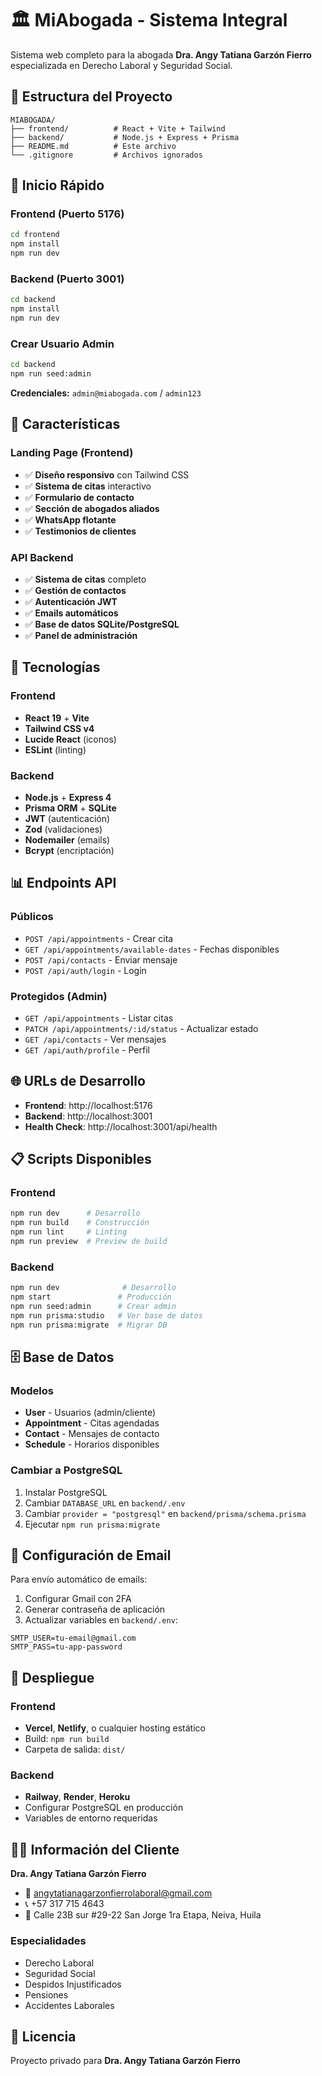 # 🏛️ MiAbogada - Sistema Integral

Sistema web completo para la abogada **Dra. Angy Tatiana Garzón Fierro** especializada en Derecho Laboral y Seguridad Social.

## 📁 Estructura del Proyecto

```
MIABOGADA/
├── frontend/          # React + Vite + Tailwind
├── backend/           # Node.js + Express + Prisma
├── README.md          # Este archivo
└── .gitignore         # Archivos ignorados
```

## 🚀 Inicio Rápido

### **Frontend** (Puerto 5176)
```bash
cd frontend
npm install
npm run dev
```

### **Backend** (Puerto 3001)
```bash
cd backend
npm install
npm run dev
```

### **Crear Usuario Admin**
```bash
cd backend
npm run seed:admin
```
**Credenciales:** `admin@miabogada.com` / `admin123`

## 🎯 Características

### **Landing Page (Frontend)**
- ✅ **Diseño responsivo** con Tailwind CSS
- ✅ **Sistema de citas** interactivo
- ✅ **Formulario de contacto**
- ✅ **Sección de abogados aliados**
- ✅ **WhatsApp flotante**
- ✅ **Testimonios de clientes**

### **API Backend**
- ✅ **Sistema de citas** completo
- ✅ **Gestión de contactos**
- ✅ **Autenticación JWT**
- ✅ **Emails automáticos**
- ✅ **Base de datos SQLite/PostgreSQL**
- ✅ **Panel de administración**

## 🔧 Tecnologías

### Frontend
- **React 19** + **Vite**
- **Tailwind CSS v4**
- **Lucide React** (iconos)
- **ESLint** (linting)

### Backend
- **Node.js** + **Express 4**
- **Prisma ORM** + **SQLite**
- **JWT** (autenticación)
- **Zod** (validaciones)
- **Nodemailer** (emails)
- **Bcrypt** (encriptación)

## 📊 Endpoints API

### Públicos
- `POST /api/appointments` - Crear cita
- `GET /api/appointments/available-dates` - Fechas disponibles
- `POST /api/contacts` - Enviar mensaje
- `POST /api/auth/login` - Login

### Protegidos (Admin)
- `GET /api/appointments` - Listar citas
- `PATCH /api/appointments/:id/status` - Actualizar estado
- `GET /api/contacts` - Ver mensajes
- `GET /api/auth/profile` - Perfil

## 🌐 URLs de Desarrollo

- **Frontend**: http://localhost:5176
- **Backend**: http://localhost:3001
- **Health Check**: http://localhost:3001/api/health

## 📋 Scripts Disponibles

### Frontend
```bash
npm run dev      # Desarrollo
npm run build    # Construcción
npm run lint     # Linting
npm run preview  # Preview de build
```

### Backend
```bash
npm run dev              # Desarrollo
npm start               # Producción
npm run seed:admin      # Crear admin
npm run prisma:studio   # Ver base de datos
npm run prisma:migrate  # Migrar DB
```

## 🗄️ Base de Datos

### Modelos
- **User** - Usuarios (admin/cliente)
- **Appointment** - Citas agendadas
- **Contact** - Mensajes de contacto
- **Schedule** - Horarios disponibles

### Cambiar a PostgreSQL
1. Instalar PostgreSQL
2. Cambiar `DATABASE_URL` en `backend/.env`
3. Cambiar `provider = "postgresql"` en `backend/prisma/schema.prisma`
4. Ejecutar `npm run prisma:migrate`

## 📧 Configuración de Email

Para envío automático de emails:
1. Configurar Gmail con 2FA
2. Generar contraseña de aplicación
3. Actualizar variables en `backend/.env`:
```env
SMTP_USER=tu-email@gmail.com
SMTP_PASS=tu-app-password
```

## 🚀 Despliegue

### Frontend
- **Vercel**, **Netlify**, o cualquier hosting estático
- Build: `npm run build`
- Carpeta de salida: `dist/`

### Backend
- **Railway**, **Render**, **Heroku**
- Configurar PostgreSQL en producción
- Variables de entorno requeridas

## 👩‍💼 Información del Cliente

**Dra. Angy Tatiana Garzón Fierro**
- 📧 angytatianagarzonfierrolaboral@gmail.com
- 📞 +57 317 715 4643
- 📍 Calle 23B sur #29-22 San Jorge 1ra Etapa, Neiva, Huila

### Especialidades
- Derecho Laboral
- Seguridad Social
- Despidos Injustificados
- Pensiones
- Accidentes Laborales

## 📝 Licencia

Proyecto privado para **Dra. Angy Tatiana Garzón Fierro**

